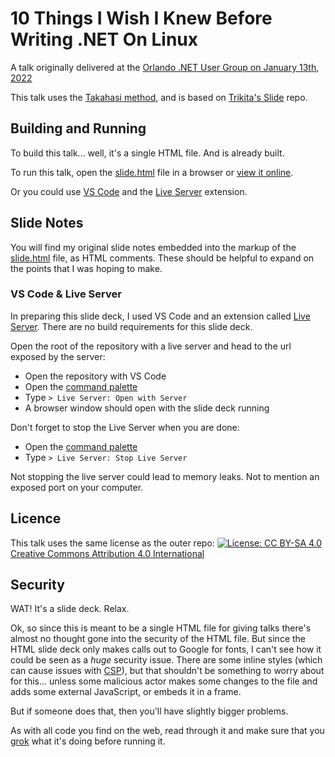 # 10 Things I Wish I Knew Before Writing .NET On Linux

A talk originally delivered at the [Orlando .NET User Group on January 13th, 2022](https://www.meetup.com/ONETUG/events/283042593/)

This talk uses the [Takahasi method](https://en.wikipedia.org/wiki/Takahashi_method), and is based on [Trikita's Slide](https://github.com/trikita/slide-html) repo.

## Building and Running

To build this talk... well, it's a single HTML file. And is already built.

To run this talk, open the [slide.html](./slide.html) file in a browser or [view it online](http://htmlpreview.github.io/?https://github.com/jamie-taylor-rjj/Talks/blob/main/ten-things-i-wish-i-knew-about-linux/slide.html).

Or you could use [VS Code](https://code.visualstudio.com/) and the [Live Server](https://marketplace.visualstudio.com/items?itemName=ritwickdey.LiveServer) extension.

## Slide Notes

You will find my original slide notes embedded into the markup of the [slide.html](./slide.html) file, as HTML comments. These should be helpful to expand on the points that I was hoping to make.

### VS Code & Live Server

In preparing this slide deck, I used VS Code and an extension called [Live Server](https://marketplace.visualstudio.com/items?itemName=ritwickdey.LiveServer). There are no build requirements for this slide deck.

Open the root of the repository with a live server and head to the url exposed by the server:

- Open the repository with VS Code
- Open the [command palette](https://code.visualstudio.com/docs/getstarted/userinterface#_command-palette)
- Type `> Live Server: Open with Server`
- A browser window should open with the slide deck running

Don't forget to stop the Live Server when you are done:

- Open the [command palette](https://code.visualstudio.com/docs/getstarted/userinterface#_command-palette)
- Type `> Live Server: Stop Live Server`

Not stopping the live server could lead to memory leaks. Not to mention an exposed port on your computer.

## Licence

This talk uses the same license as the outer repo: [![License: CC BY-SA 4.0](https://licensebuttons.net/l/by-sa/4.0/80x15.png)](https://creativecommons.org/licenses/by-sa/4.0/) [Creative Commons Attribution 4.0 International](https://choosealicense.com/licenses/cc-by-4.0/)

## Security

WAT! It's a slide deck. Relax.

Ok, so since this is meant to be a single HTML file for giving talks there's almost no thought gone into the security of the HTML file. But since the HTML slide deck only makes calls out to Google for fonts, I can't see how it could be seen as a _huge_ security issue. There are some inline styles (which can cause issues with [CSP]()), but that shouldn't be something to worry about for this... unless some malicious actor makes some changes to the file and adds some external JavaScript, or embeds it in a frame.

But if someone does that, then you'll have slightly bigger problems.

As with all code you find on the web, read through it and make sure that you [grok](https://en.wikipedia.org/wiki/Grok) what it's doing before running it.

